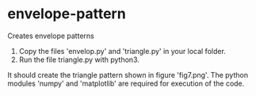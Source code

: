 # envelope-pattern
Creates envelope patterns

1) Copy the files 'envelop.py' and 'triangle.py' in your local folder.
2) Run the file triangle.py with python3.

It should create the triangle pattern shown in figure 'fig7.png'.
The python modules 'numpy' and 'matplotlib' are required for execution of the code.
